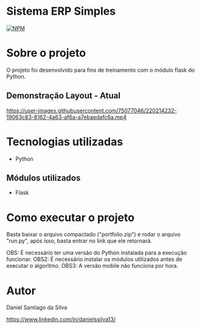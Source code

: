 # Sistema ERP Simples
[![NPM](https://img.shields.io/npm/l/react)](https://github.com/DanSantiago/DanSantiago.github.io/blob/main/LICENSE)


# Sobre o projeto

O projeto foi desenvolvido para fins de treinamento com o módulo flask do Python.


## Demonstração Layout - Atual 

https://user-images.githubusercontent.com/75077046/220214232-19063c83-8162-4a63-af6a-a7ebaedafc6a.mp4


# Tecnologias utilizadas
- Python

## Módulos utilizados
- Flask

# Como executar o projeto

Basta baixar o arquivo compactado ("portfolio.zip") e rodar o arquivo "run.py", após isso, basta entrar no link que ele retornará.

OBS: É necessário ter uma versão do Python instalada para a execução funcionar.
OBS2: É necessário instalar os módulos utilizados antes de executar o algoritmo.
OBS3: A versão mobile não funciona por hora.

# Autor

Daniel Santiago da Silva

https://www.linkedin.com/in/danielssilva13/
